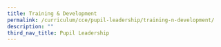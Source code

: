 ```yaml
---
title: Training & Development
permalink: /curriculum/cce/pupil-leadership/training-n-development/
description: ""
third_nav_title: Pupil Leadership
---
```

